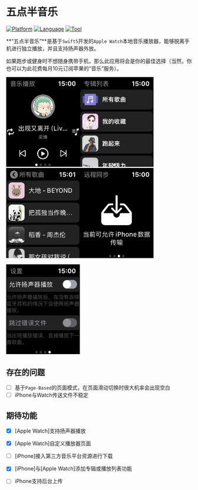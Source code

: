 #  五点半音乐

[![Platform](https://img.shields.io/badge/Platform-%20watchOS%20%7C%20iOS-lightgray.svg)]()
[![Language](https://img.shields.io/badge/Swift-5.0-orange.svg)](http://swift.org)
[![Tool](http://img.shields.io/badge/Tool-Xcode11.1-blue.svg)](https://developer.apple.com/xcode/)

**“五点半音乐”**是基于`Swift5`开发的`Apple Watch`本地音乐播放器，能够脱离手机进行独立播放，并且支持扬声器外放。

如果跑步或健身时不想随身携带手机，那么此应用将会是你的最佳选择（当然，你也可以为此花费每月10元订阅苹果的“音乐”服务）。

<img style="width:200px;height:auto;" src="Preview/音乐播放.PNG" /><img style="width:200px;height:auto;" src="Preview/专辑列表.PNG" /><img style="width:200px;height:auto;" src="Preview/所有歌曲.PNG" /><img style="width:200px;height:auto;" src="Preview/远程同步.PNG" />

<img style="width:200px;height:auto;" src="Preview/设置.PNG" />

## 存在的问题

- [ ] 基于`Page-Based`的页面模式，在页面滑动切换时很大机率会出现空白
- [ ] iPhone与Watch传送文件不稳定

## 期待功能

- [x] [Apple Watch]支持扬声器播放
- [x] [Apple Watch]自定义播放器页面
- [ ] [iPhone]接入第三方音乐平台资源进行下载
- [x] [iPhone]与[Apple Watch]添加专辑或播放列表功能
- [ ] iPhone支持后台上传

